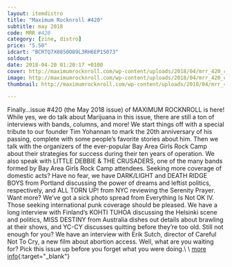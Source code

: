 ```yaml
---
layout: itemdistro
title: "Maximum Rocknroll #420"
subtitle: may 2018
code: MRR #420
category: [zine, distro]
price: "5.50"
idcart: "BCRTQ7X0850O89L3RH6EP15073"
soldout:
date: 2018-04-20 01:20:17 +0100
cover: http://maximumrocknroll.com/wp-content/uploads/2018/04/mrr_420_cvr-750x955.jpg
image: http://maximumrocknroll.com/wp-content/uploads/2018/04/mrr_420_cvr-750x955.jpg
thumbnail: http://maximumrocknroll.com/wp-content/uploads/2018/04/mrr_420_cvr-750x955.jpg

---
```


Finally…issue #420 (the May 2018 issue) of MAXIMUM ROCKNROLL is here! While yes, we do talk about Marijuana in this issue, there are still a ton of interviews with bands, columns, and more! We start things off with a special tribute to our founder Tim Yohannan to mark the 20th anniversary of his passing, complete with some people’s favorite stories about him. Then we talk with the organizers of the ever-popular Bay Area Girls Rock Camp about their strategies for success during their ten years of operation. We also speak with LITTLE DEBBIE & THE CRUSADERS, one of the many bands formed by Bay Area Girls Rock Camp attendees. Seeking more coverage of domestic acts? Have no fear, we have DARK/LIGHT and DEATH RIDGE BOYS from Portland discussing the power of dreams and leftist politics, respectively, and ALL TORN UP! from NYC reviewing the Serenity Prayer. Want more? We’ve got a sick photo spread from Everything Is Not OK IV. Those seeking international punk coverage should be pleased. We have a long interview with Finland’s KOHTI TUHOA discussing the Helsinki scene and politics, MISS DESTINY from Australia dishes out details about brawling at their shows, and YC-CY discusses quitting before they’re too old. Still not enough for you? We have an interview with Erik Sutch, director of Careful Not To Cry, a new film about abortion access. Well, what are you waiting for? Pick this issue up before you forget what you were doing.\\
\\
[more info](http://www.maximumrocknroll.com){:target="_blank"}